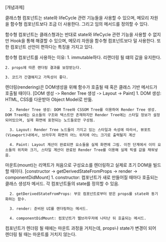 [개념과제]

  클래스형 컴포넌트는 state와 lifeCycle 관련 기능들을 사용할 수 있으며, 메모리 자원을 함수형 컴포넌트보다 조금 더 사용한다. 그리고 임의 메서드를 정의할 수 있다.


  함수형 컴포넌트는 클래스형과는 반대로 state와 lifeCycle 관련 기능을 사용할 수 없지만 Hook을 통해 해결할 수 있으며, 메모리 자원을 함수형 컴포넌트보다 덜 사용한다. 또한 컴포넌트 선언이 편하다는 특징을 가지고 있다.


  함수형 컴포넌트를 사용하는 이유:
    1. immutable하다. 리랜더링 될 떄의 값을 유지한다.

    2. props에 따른 랜더링 결과를 보장받는다.

    3. 코드가 간결해지고 가독성이 좋다.


  렌더링(rendering)은 DOM생성을 위해 함수가 호출될 때 혹은 클래스 기반 메서드가 호출될 때이다.
    [DOM 생성 -> Render Tree 생성 -> Layout -> Paint]
      1. DOM 생성: HTML, CSS를 다운받아 Object Model로 만듦.

      2. Render Tree 생성: DOM Tree와 CSSOM Tree를 이용하여 Render Tree 생성. DOM Tree에는 요소들의 구조와 텍스트만 존재하지만 Render Tree에는 스타일 정보가 설정되어있으며, 실제 화면에 표현되는 노드들로만 구성됨.

      3. Layout: Render Tree 노드들이 가지고 있는 스타일과 속성에 따라서, 뷰포트(Viewport)내에서, 브라우저 화면의 어느 위치에 어느 크기로 출력될지 계산

      4. Paint: Layout 계산이 완료되면 요소들을 실제 화면에 그림. 이전 단계에서 이미 요소들의 위치와 크기, 스타일 계산이 완료된 Render Tree를 이용해 실제 픽셀 값을 채워넣음.


  마운트(mount)는 리액트가 처음으로 구성요소를 렌더링하고 실제로 초기 DOM을 빌드할 때이다.
    [constructor -> getDerivedStateFromProps -> render -> componentDidMount]
      1. constructor: 컴포넌트가 새로 만들어질 때마다 호출되는 클래스 생성자 메서드. 각 컴포넌트들의 state를 정의할 수 있음.

      2. getDerivedStateFromProps: 부모 컴포넌트로부터 받은 props를 state와 동기화하는 함수.

      3. render: 준비된 UI를 렌더링하는 메서드.

      4. componentDidMount: 컴포넌트가 웹브라우저에 나타난 뒤 호출되는 메서드.


  컴포넌트가 렌더링 될 때에는 마운트 과정을 거치는데, props나 state가 변경이 되어 렌더링 될 때는 마운트를 거치지 않는다. 

